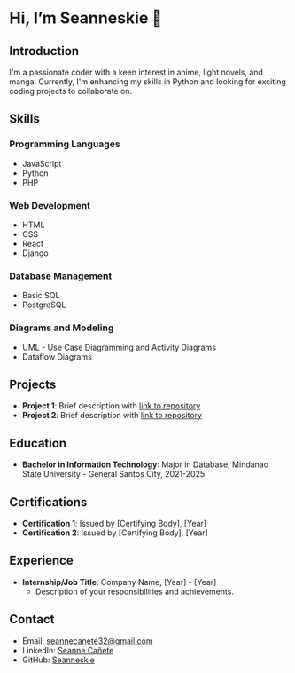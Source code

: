 # Hi, I’m Seanneskie 👋

## Introduction
I'm a passionate coder with a keen interest in anime, light novels, and manga. Currently, I'm enhancing my skills in Python and looking for exciting coding projects to collaborate on.

## Skills

### Programming Languages
- JavaScript
- Python
- PHP

### Web Development
- HTML
- CSS
- React
- Django

### Database Management
- Basic SQL
- PostgreSQL

### Diagrams and Modeling
- UML - Use Case Diagramming and Activity Diagrams
- Dataflow Diagrams

## Projects
- **Project 1**: Brief description with [link to repository](#)
- **Project 2**: Brief description with [link to repository](#)

## Education
- **Bachelor in Information Technology**: Major in Database, Mindanao State University - General Santos City, 2021-2025

## Certifications
- **Certification 1**: Issued by [Certifying Body], [Year]
- **Certification 2**: Issued by [Certifying Body], [Year]

## Experience
- **Internship/Job Title**: Company Name, [Year] - [Year]
  - Description of your responsibilities and achievements.

## Contact
- Email: [seannecanete32@gmail.com](mailto:seannecanete32@gmail.com)
- LinkedIn: [Seanne Cañete](https://www.linkedin.com/in/seanne-ca%C3%B1ete-8b09322a1/)
- GitHub: [Seanneskie](https://github.com/Seanneskie)

